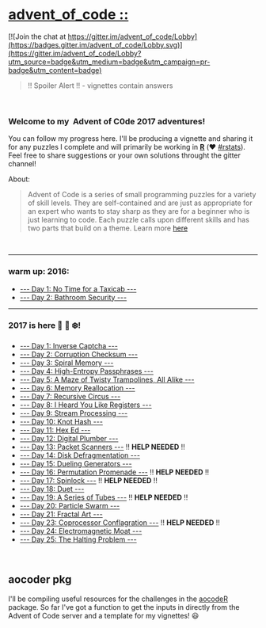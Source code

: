 # [advent_of_code ::](https://adventofcode.com/)

[![Join the chat at https://gitter.im/advent_of_code/Lobby](https://badges.gitter.im/advent_of_code/Lobby.svg)](https://gitter.im/advent_of_code/Lobby?utm_source=badge&utm_medium=badge&utm_campaign=pr-badge&utm_content=badge)

> ‼️ Spoiler Alert ‼️ - vignettes contain answers


<br>

### Welcome to my  **Advent of C0de 2017** adventures! 
You can follow my progress here. I'll be producing a vignette and sharing it for any puzzles I complete and will primarily be working in [**R**](https://www.r-project.org/) (❤️ [#rstats](https://twitter.com/search?q=%23rstats&src=tyah)). Feel free to share suggestions or your own solutions throught the gitter channel!


About:
> Advent of Code is a series of small programming puzzles for a variety of skill levels. They are self-contained and are just as appropriate for an expert who wants to stay sharp as they are for a beginner who is just learning to code. Each puzzle calls upon different skills and has two parts that build on a theme. Learn more [here](https://adventofcode.com/2017/about)

<br>

***

### warm up: 2016: 

- [--- Day 1: No Time for a Taxicab ---](http://annakrystalli.me/advent_of_code/puzzles/warm-up_2016ex.nb.html)
- [--- Day 2: Bathroom Security ---](http://annakrystalli.me/advent_of_code/puzzles/Day2_16.html)

***

### 2017 is here 🎄 🎅 ❄️!

- [--- Day 1: Inverse Captcha ---](http://annakrystalli.me/advent_of_code/puzzles/Day1_17.html)
- [--- Day 2: Corruption Checksum ---](http://annakrystalli.me/advent_of_code/puzzles/Day2_17.html)
- [--- Day 3: Spiral Memory ---](http://annakrystalli.me/advent_of_code/puzzles/Day3_17.html)
- [--- Day 4: High-Entropy Passphrases ---](http://annakrystalli.me/advent_of_code/puzzles/Day4_17.html)
- [--- Day 5: A Maze of Twisty Trampolines, All Alike ---](http://annakrystalli.me/advent_of_code/puzzles/Day5_17.html)
- [--- Day 6: Memory Reallocation ---](http://annakrystalli.me/advent_of_code/puzzles/Day6_17.html)
- [--- Day 7: Recursive Circus ---](http://annakrystalli.me/advent_of_code/puzzles/Day7_17.html)
- [--- Day 8: I Heard You Like Registers ---](http://annakrystalli.me/advent_of_code/puzzles/Day8_17.nb.html)
- [--- Day 9: Stream Processing ---](http://annakrystalli.me/advent_of_code/puzzles/Day9_17.nb.html)
- [--- Day 10: Knot Hash ---](http://annakrystalli.me/advent_of_code/puzzles/Day10_17.nb.html)
- [--- Day 11: Hex Ed ---](http://annakrystalli.me/advent_of_code/puzzles/Day11_17.html)
- [--- Day 12: Digital Plumber ---](http://annakrystalli.me/advent_of_code/puzzles/Day12_17.nb.html)
- [--- Day 13: Packet Scanners ---](http://annakrystalli.me/advent_of_code/puzzles/Day13_17.nb.html) ‼️ **HELP NEEDED** ‼️
- [--- Day 14: Disk Defragmentation ---](http://annakrystalli.me/advent_of_code/puzzles/Day14_17.nb.html)
- [--- Day 15: Dueling Generators ---](http://annakrystalli.me/advent_of_code/puzzles/Day15_17.nb.html)
- [--- Day 16: Permutation Promenade ---](http://annakrystalli.me/advent_of_code/puzzles/Day16_17.nb.html) ‼️ **HELP NEEDED** ‼️
- [--- Day 17: Spinlock ---](http://annakrystalli.me/advent_of_code/puzzles/Day17b_17.nb.html) ‼️ **HELP NEEDED** ‼️
- [--- Day 18: Duet ---](http://annakrystalli.me/advent_of_code/puzzles/Day18_17.nb.html)
- [--- Day 19: A Series of Tubes ---](http://annakrystalli.me/advent_of_code/puzzles/Day19_17.nb.html) ‼️ **HELP NEEDED** ‼️
- [--- Day 20: Particle Swarm ---](http://annakrystalli.me/advent_of_code/puzzles/Day20_17.nb.html)
- [--- Day 21: Fractal Art ---](http://annakrystalli.me/advent_of_code/puzzles/Day21_17.nb.html)
- [--- Day 23: Coprocessor Conflagration ---](http://annakrystalli.me/advent_of_code/puzzles/Day23_17.nb.html) ‼️ **HELP NEEDED** ‼️
- [--- Day 24: Electromagnetic Moat ---](http://annakrystalli.me/advent_of_code/puzzles/Day24_17.nb.html)
- [--- Day 25: The Halting Problem ---](http://annakrystalli.me/advent_of_code/puzzles/Day25_17.nb.html)

<br>


## aocoder pkg

I'll be compiling useful resources for the challenges in the [aocodeR](https://github.com/annakrystalli/aocodeR) package. So far I've got a function to get the inputs in directly from the Advent of Code server and a template for my vignettes! 😃
